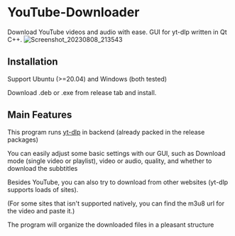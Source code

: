 # YouTube-Downloader
Download YouTube videos and audio with ease. GUI for yt-dlp written in Qt C++.
![Screenshot_20230808_213543](https://github.com/yzu1103309/YouTube-Downloader/assets/97399678/b2c9fc16-60ea-4bb9-a267-098b40186bbe)

## Installation

Support Ubuntu (>=20.04) and Windows (both tested)

Download .deb or .exe from release tab and install.

## Main Features

This program runs [yt-dlp](https://github.com/yt-dlp/yt-dlp) in backend (already packed in the release packages)

You can easily adjust some basic settings with our GUI, such as Download mode (single video or playlist), video or audio, quality, and whether to download the subbtitles

Besides YouTube, you can also try to download from other websites (yt-dlp supports loads of sites).

(For some sites that isn't supported natively, you can find the m3u8 url for the video and paste it.)

The program will organize the downloaded files in a pleasant structure

